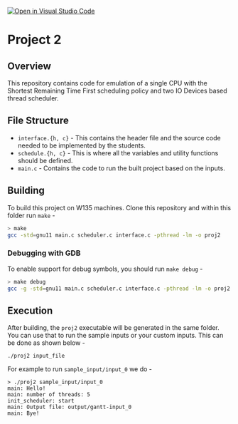 [![Open in Visual Studio Code](https://classroom.github.com/assets/open-in-vscode-c66648af7eb3fe8bc4f294546bfd86ef473780cde1dea487d3c4ff354943c9ae.svg)](https://classroom.github.com/online_ide?assignment_repo_id=10355762&assignment_repo_type=AssignmentRepo)
# Project 2

## Overview

This repository contains code for emulation of a single CPU with the Shortest Remaining Time First scheduling policy and two IO Devices based thread scheduler.

## File Structure

- `interface.{h, c}` - This contains the header file and the source code needed to be implemented by the students.
- `schedule.{h, c}` - This is where all the variables and utility functions should be defined.
- `main.c` - Contains the code to run the built project based on the inputs.

## Building

To build this project on W135 machines. Clone this repository and within this folder run `make` -

```sh
> make
gcc -std=gnu11 main.c scheduler.c interface.c -pthread -lm -o proj2
```

### Debugging with GDB

To enable support for debug symbols, you should run `make debug` -

```sh
> make debug
gcc -g -std=gnu11 main.c scheduler.c interface.c -pthread -lm -o proj2
```

## Execution

After building, the `proj2` executable will be generated in the same folder. You can use that to run the sample inputs
or your custom inputs. This can be done as shown below -

```shell
./proj2 input_file
```

For example to run `sample_input/input_0` we do -

```shell
> ./proj2 sample_input/input_0
main: Hello!
main: number of threads: 5
init_scheduler: start
main: Output file: output/gantt-input_0
main: Bye!
```
